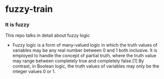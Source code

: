 # fuzzy-train
### It is fuzzy

This repo talks in detail about fuzzy logic

* Fuzzy logic is a form of many-valued logic in which the truth values of variables may be any real number between 0 and 1 both inclusive. It is employed to handle the concept of partial truth, where the truth value may range between completely true and completely false.[1] By contrast, in Boolean logic, the truth values of variables may only be the integer values 0 or 1.
